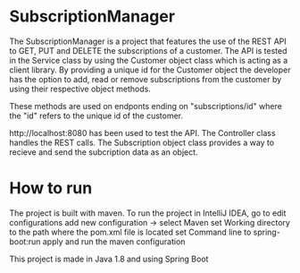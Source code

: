 # SubscriptionManager

The SubscriptionManager is a project that features the use of the REST API to GET, PUT and DELETE the subscriptions of a customer. The API is tested in the Service class by using the Customer object class which is acting as a client library. By providing a unique id for the Customer object the developer has the option to add, read or remove subscriptions from the customer by using their respective object methods.

These methods are used on endponts ending on 
"subscriptions/id" 
where the "id" refers to the unique id of the customer.

http://localhost:8080 has been used to test the API. The Controller class handles the REST calls. The Subscription object class provides a way to recieve and send the subcription data as an object.

# How to run
The project is built with maven. To run the project in IntelliJ IDEA, go to
edit configurations
add new configuration -> select Maven
set Working directory to the path where the pom.xml file is located
set Command line to spring-boot:run
apply and run the maven configuration

This project is made in Java 1.8 and using Spring Boot
